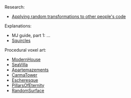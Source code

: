 Research:
* [Applying random transformations to other people's code](arttopc.md)


Explanations:
* MJ guide, part 1: ...
* [Squircles](squircles.md)


Procedural voxel art:
* [ModernHouse](ModernHouse.md)
* [SeaVilla](SeaVilla.md)
* [Apartemazements](Apartemazements.md)
* [CarmaTower](CarmaTower.md)
* [Escheresque](Escheresque.md)
* [PillarsOfEternity](PillarsOfEternity.md)
* [RandomSurface](RandomSurface.md)
